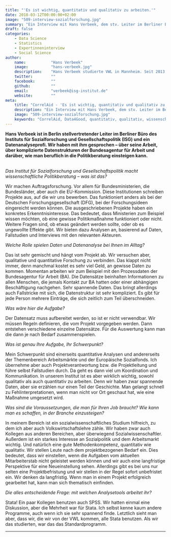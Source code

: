 ```yaml
---
title: "'Es ist wichtig, quantitativ und qualitativ zu arbeiten.'"
date: 2018-03-12T00:00:00+02:00
image: "509-interview-sozialforschung.jpg"
summary: "Ein Interview mit Hans Verbeek, dem stv. Leiter im Berliner Büro des Instituts für Sozialforschung und Gesellschaftspolitik Berlin"
draft: false
categories:       
    - Data Science
    - Statistics
    - Expertinneninterview
    - Social Science
author: 
    name:           "Hans Verbeek"
    image:          "hans-verbeek.jpg"
    description:    "Hans Verbeek studierte VWL in Mannheim. Seit 2013 ist er als wissenschaftlicher Mitarbeiter und stellvertretender Leiter im Berliner Büro des Instituts für Sozialforschung und Gesellschaftspolitik (ISG) tätig. Seine Arbeitsschwerpunkte liegen u.a. in der Evaluation arbeitsmarktpolitischer Maßnahmen und der wissenschaftlichen Begleitung und Bewertung öffentlich geförderter Beschäftigungsprogramme."
    twitter:        ""
    facebook:       ""
    github:         ""
    email:          "verbeek@isg-institut.de"
    website:        ""
meta:
    title: "CorrelAid - 'Es ist wichtig, quantitativ und qualitativ zu arbeiten.'"
    description: "Ein Interview mit Hans Verbeek, dem stv. Leiter im Berliner Büro des Instituts für Sozialforschung und Gesellschaftspolitik Berlin über wissenschaftliches Arbeiten."
    image: "509-interview-sozialforschung.jpg"
    keywords: "CorrelAid, Data4Good, quantitativ, qualitativ, wissenschaftliches Arbeiten, Mixed Methods"
---
```



**Hans Verbeek ist in Berlin stellvertretender Leiter im Berliner Büro
des Instituts für Sozialforschung und Gesellschaftspolitik (ISG) und ein
Datenanalyseprofi. Wir haben mit ihm gesprochen – über seine Arbeit,
über komplizierte Datenstrukturen der Bundesagentur für Arbeit und
darüber, wie man beruflich in die Politikberatung einsteigen kann.**

\
*Das Institut für Sozialforschung und Gesellschaftspolitik macht
wissenschaftliche Politikberatung – was ist das?*

Wir machen Auftragsforschung. Vor allem für Bundesministerien, die
Bundesländer, aber auch die EU-Kommission. Diese Institutionen schreiben
Projekte aus, auf die wir uns bewerben. Das funktioniert anders als bei
der Deutschen Forschungsgesellschaft (DFG), bei der Forschungsideen
eingereicht werden können. Die ausgeschriebenen Projekte haben ein
konkretes Erkenntnisinteresse. Das bedeutet, dass Ministerien zum
Beispiel wissen möchten, ob eine gewisse Politikmaßnahme funktioniert
oder nicht. Weitere Fragen sind, ob etwas geändert werden sollte, oder
ob es ungewollte Effekte gibt. Wir bieten dazu Analysen an, basierend
auf Daten, Fallstudien und Interviews mit den relevanten Akteuren.

*Welche Rolle spielen Daten und Datenanalyse bei Ihnen im Alltag?*

Das ist sehr gemischt und hängt vom Projekt ab. Wir versuchen aber,
qualitative und quantitative Forschung zu verbinden. Das klappt nicht
immer, denn manchmal kostet es sehr viel Geld, an gewisse Daten zu
kommen. Momentan arbeiten wir zum Beispiel mit den Prozessdaten der
Bundesagentur für Arbeit (BA). Die Datensätze beinhalten Informationen
zu allen Menschen, die jemals Kontakt zur BA hatten oder einer
abhängigen Beschäftigung nachgehen. Sehr spannende Daten. Das bringt
allerdings auch Fallstricke mit sich, die Datenstruktur ist sehr
kompliziert. Es gibt für jede Person mehrere Einträge, die sich zeitlich
zum Teil überschneiden.

*Was wäre hier die Aufgabe?*

Der Datensatz muss aufbereitet werden, so ist er nicht verwendbar. Wir
müssen Regeln definieren, die vom Projekt vorgegeben werden. Dann
entstehen verschiedene einzelne Datensätze. Für die Auswertung kann man
die dann je nach Bedarf zusammenspielen.

*Was ist genau Ihre Aufgabe, Ihr Schwerpunkt?*

Mein Schwerpunkt sind einerseits quantitative Analysen und andererseits
der Themenbereich Arbeitsmärkte und der Europäische Sozialfonds. Ich
übernehme aber auch Projektverantwortung bzw. die Projektleitung und
führe selbst Fallstudien durch. Da geht es dann viel um Koordination und
Kommunikation. In unserem Institut ist es aber wirklich wichtig, sowohl
qualitativ als auch quantitativ zu arbeiten. Denn wir haben zwar
spannende Daten, aber sie erzählen nur einen Teil der Geschichte. Man
gelangt schnell zu Fehlinterpretationen, wenn man nicht vor Ort geschaut
hat, wie eine Maßnahme umgesetzt wird.

*Was sind die Voraussetzungen, die man für Ihren Job braucht? Wie kann
man es schaffen, in der Branche einzusteigen?*

In meinem Bereich ist ein sozialwissenschaftliches Studium hilfreich, zu
dem ich aber auch Volkswirtschaftslehre zähle. Wir haben zwar auch
Kollegen aus anderen Bereichen, aber überwiegend Sozialwissenschaftler.
Außerdem ist ein starkes Interesse an Sozialpolitik und dem Arbeitsmarkt
wichtig. Und natürlich eine gute Methodenkompetenz, quantitativ wie
qualitativ. Wir stellen Leute nach dem projektbezogenen Bedarf ein. Dies
bedeutet, dass wir einstellen, wenn die Aufgaben vom aktuellen
Mitarbeiterstab nicht geleistet werden können und wir auch eine
langfristige Perspektive für eine Neueinstellung sehen. Allerdings gibt
es bei uns nur selten eine Projektbefristung und wir stellen in der
Regel sofort unbefristet ein. Wir denken da langfristig. Wenn man in
einem Projekt erfolgreich gearbeitet hat, kann man sich thematisch
einfinden.

*Die alles entscheidende Frage: mit welchen Analysetools arbeitet ihr?*

Stata! Ein paar Kollegen benutzen auch SPSS. Wir hatten einmal eine
Diskussion, aber die Mehrheit war für Stata. Ich selbst kenne kaum
andere Programme, auch wenn ich sie sehr spannend finde. Letztlich sieht
man aber, dass wir, die wir von der VWL kommen, alle Stata benutzen. Als
wir das studierten, war das das Standardprogramm.

------------------------------------------------------------------------


